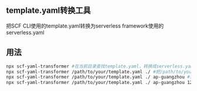 ## template.yaml转换工具
把SCF CLI使用的template.yaml转换为serverless framework使用的serverless.yaml

## 用法
``` bash
npx scf-yaml-transformer #在当前目录查找template.yaml，转换成serverless.yaml并存在当前目录
npx scf-yaml-transformer /path/to/your/template.yaml ./ #把/path/to/your/template.yaml，转换成serverless.yaml并存在./
npx scf-yaml-transformer /path/to/your/template.yaml ./ ap-guangzhou #把/path/to/your/template.yaml，转换成serverless.yaml并存在./，并定义region到广州
npx scf-yaml-transformer /path/to/your/template.yaml ./ ap-guangzhou 1233453456 #把/path/to/your/template.yaml，转换成serverless.yaml并存在./，并定义region到广州，并定义APPID为1233453456
```